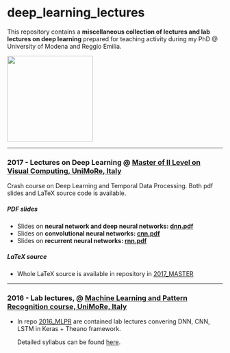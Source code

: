 # deep_learning_lectures

This repository contains a **miscellaneous collection of lectures and lab lectures on deep learning** prepared for teaching activity during my PhD @ University of Modena and Reggio Emilia.

<img src="https://github.com/ndrplz/deep_learning_lectures/blob/master/2017_MASTER/img/dnn/backprop/backprop.gif" height="200">

---

### 2017 - Lectures on Deep Learning @ [Master of II Level on Visual Computing, UniMoRe, Italy](http://www.mastermumet.unimore.it/)
Crash course on Deep Learning and Temporal Data Processing. Both pdf slides and LaTeX source code is available. 
  ##### PDF slides
  - Slides on **neural network and deep neural networks: [dnn.pdf](2017_MASTER/main_dnn.pdf)**
  - Slides on **convolutional neural networks: [cnn.pdf](2017_MASTER/main_cnn.pdf)**
  - Slides on **recurrent neural networks: [rnn.pdf](2017_MASTER/main_rnn.pdf)**
  ##### LaTeX source
  - Whole LaTeX source is available in repository in [2017_MASTER](2017_MASTER)

---

### 2016 - Lab lectures, @ [Machine Learning and Pattern Recognition course, UniMoRe, Italy](http://personale.unimore.it/AddressBook/classesContentAD/calderara/2016/43594/N0/N0/9999)
  - In repo [2016_MLPR](2016_MLPR) are contained lab lectures convering DNN, CNN, LSTM in Keras + Theano framework.
    
    Detailed syllabus can be found [here](2016_MLPR/README.md).
    
